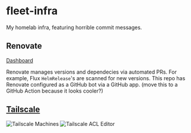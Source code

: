 # fleet-infra

My homelab infra, featuring horrible commit messages.

## Renovate

[Dashboard](https://developer.mend.io/github/emerconnelly/fleet-infra)

Renovate manages versions and dependecies via automated PRs. For example, Flux `HelmRelease`'s are scanned for new versions. This repo has Renovate configured as a GitHub bot via a GitHub app. (move this to a GitHub Action because it looks cooler?)

## [Tailscale](k8s/flux/infra)

![Tailscale Machines](https://img.shields.io/badge/Machines-242424?logo=tailscale)
![Tailscale ACL Editor](https://img.shields.io/badge/ACL%20Editor-242424?logo=tailscale)
